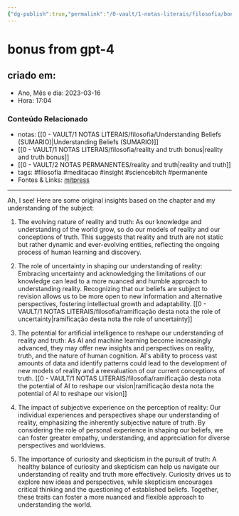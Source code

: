 ```yaml
---
{"dg-publish":true,"permalink":"/0-vault/1-notas-literais/filosofia/bonus-from-gpt-4-understanding-beliefs/","title":"bonus from gpt-4","tags":["filosofia","meditacao","insight","sciencebitch","permanente"],"dgHomeLink":true,"dgShowLocalGraph":true,"dgShowFileTree":true,"dgEnableSearch":true}
---
```



# bonus from gpt-4

## criado em: 

- Ano, Mês e dia: 2023-03-16
- Hora: 17:04

### Conteúdo Relacionado

- notas: [[0 - VAULT/1 NOTAS LITERAIS/filosofia/Understanding Beliefs (SUMARIO)\|Understanding Beliefs (SUMARIO)]]
- [[0 - VAULT/1 NOTAS LITERAIS/filosofia/reality and truth bonus\|reality and truth bonus]]
- [[0 - VAULT/2 NOTAS PERMANENTES/reality and truth\|reality and truth]]
- tags: #filosofia #meditacao #insight #sciencebitch #permanente
- Fontes & Links: [mitpress](https://mitpress.mit.edu/9780262526432/understanding-beliefs/)
---

Ah, I see! Here are some original insights based on the chapter and my understanding of the subject:

1. The evolving nature of reality and truth: As our knowledge and understanding of the world grow, so do our models of reality and our conceptions of truth. This suggests that reality and truth are not static but rather dynamic and ever-evolving entities, reflecting the ongoing process of human learning and discovery.

2. The role of uncertainty in shaping our understanding of reality: Embracing uncertainty and acknowledging the limitations of our knowledge can lead to a more nuanced and humble approach to understanding reality. Recognizing that our beliefs are subject to revision allows us to be more open to new information and alternative perspectives, fostering intellectual growth and adaptability. [[0 - VAULT/1 NOTAS LITERAIS/filosofia/ramificação desta nota the role of uncertainty\|ramificação desta nota the role of uncertainty]]

3. The potential for artificial intelligence to reshape our understanding of reality and truth: As AI and machine learning become increasingly advanced, they may offer new insights and perspectives on reality, truth, and the nature of human cognition. AI's ability to process vast amounts of data and identify patterns could lead to the development of new models of reality and a reevaluation of our current conceptions of truth. [[0 - VAULT/1 NOTAS LITERAIS/filosofia/ramificação desta nota the potential of AI to reshape our vision\|ramificação desta nota the potential of AI to reshape our vision]]

4. The impact of subjective experience on the perception of reality: Our individual experiences and perspectives shape our understanding of reality, emphasizing the inherently subjective nature of truth. By considering the role of personal experience in shaping our beliefs, we can foster greater empathy, understanding, and appreciation for diverse perspectives and worldviews.

5. The importance of curiosity and skepticism in the pursuit of truth: A healthy balance of curiosity and skepticism can help us navigate our understanding of reality and truth more effectively. Curiosity drives us to explore new ideas and perspectives, while skepticism encourages critical thinking and the questioning of established beliefs. Together, these traits can foster a more nuanced and flexible approach to understanding the world.
